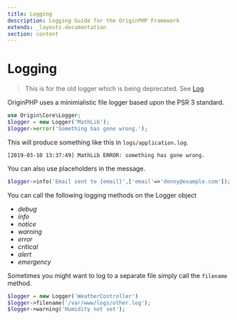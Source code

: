 ```yaml
---
title: Logging
description: Logging Guide for the OriginPHP Framework
extends: _layouts.documentation
section: content
---
```

# Logging

> This is for the old logger which is being deprecated. See [Log](/docs/log.md)

OriginPHP uses a minimialistic file logger based upon the PSR 3 standard.

```php
use Origin\Core\Logger;
$logger = new Logger('MathLib');
$logger->error('Something has gone wrong.');
```
This will produce something like this in `logs/application.log`.

```
[2019-03-10 13:37:49] MathLib ERROR: something has gone wrong.
```

You can also use placeholders in the message.

```php 
$logger->info('Email sent to {email}',['email'=>'donny@example.com']);
```

You can call the following logging methods on the Logger object

- *debug*
- *info*
- *notice*
- *warning*
- *error*
- *critical*
- *alert*
- *emergency*

Sometimes you might want to log to a separate file simply call the `filename` method.

```php 
$logger = new Logger('WeatherController')
$logger->filename('/var/www/logs/other.log');
$logger->warning('Humidity not set');
```